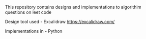 This repository contains designs and implementations to algorithim questions on leet code

Design tool used - Excalidraw https://excalidraw.com/

Implementations in - Python 

